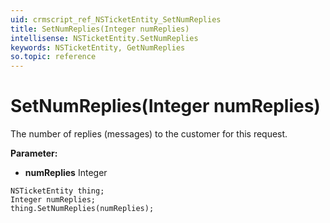 ```yaml
---
uid: crmscript_ref_NSTicketEntity_SetNumReplies
title: SetNumReplies(Integer numReplies)
intellisense: NSTicketEntity.SetNumReplies
keywords: NSTicketEntity, GetNumReplies
so.topic: reference
---
```


# SetNumReplies(Integer numReplies)

The number of replies (messages) to the customer for this request.

**Parameter:** 
* **numReplies** Integer

```crmscript
NSTicketEntity thing;
Integer numReplies;
thing.SetNumReplies(numReplies);
```

